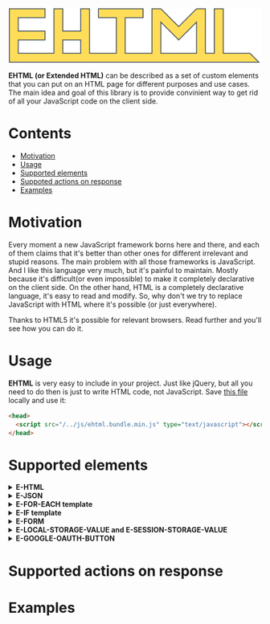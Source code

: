 <img src="https://raw.githubusercontent.com/Guseyn/logos/master/ehtml.svg?sanitize=true">

**EHTML (or Extended HTML)** can be described as a set of custom elements that you can put on an HTML page for different purposes and use cases. The main idea and goal of this library is to provide convinient way to get rid of all your JavaScript code on the client side.

# Contents

- [Motivation](#motivation)
- [Usage](#usage)
- [Supported elements](#supported-elements)
- [Suppoted actions on response](#suppoted-actions-on-response)
- [Examples](#examples)

# Motivation

Every moment a new JavaScript framework borns here and there, and each of them claims that it's better than other ones for different irrelevant and stupid reasons. The main problem with all those frameworks is JavaScript. And I like this language very much, but it's painful to maintain. Mostly because it's difficult(or even impossible) to make it completely declarative on the client side. On the other hand, HTML is a completely declarative language, it's easy to read and modify. So, why don't we try to replace JavaScript with HTML where it's possible (or just everywhere).

Thanks to HTML5 it's possible for relevant browsers. Read further and you'll see how you can do it.

# Usage

**EHTML** is very easy to include in your project. Just like jQuery, but all you need to do then is just to write HTML code, not JavaScript. Save [this file](https://github.com/Guseyn/EHTML/blob/master/ehtml.bundle.min.js) locally and use it:

```html
<head>
  <script src="/../js/ehtml.bundle.min.js" type="text/javascript"></script>
</head>
```

# Supported elements

<details>
  <summary><b>E-HTML</b></summary>

  Sometimes html files can be very big, so why not just split them into different smaller html files and put sort of links to them in the main html file? `e-html` allows you to do that by introducing a module system in HTML.

  So, let's say we have main `articles.html` file

  ```html
    <!DOCTYPE html>
    <html xmlns="http://www.w3.org/1999/xhtml" lang="en">

      <head>
        <link rel="shortcut icon" href="/../images/favicon.ico"/>
        <meta charset="UTF-8">
        <meta name="viewport" content="width=device-width, initial-scale=1">
        <title>e-html</title>
        <link rel="stylesheet" href="/../css/main.css">
        <script src="/../js/ehtml.bundle.min.js" type="text/javascript"></script>
      </head>

      <body class="main">
        <div class="articles">

          <e-html data-src="/../html/first.html"></e-html>
          <e-html data-src="/../html/second.html"></e-html>
          <e-html data-src="/../html/third.html"></e-html>
          <e-html data-src="/../html/fourth.html"></e-html>
          <e-html data-src="/../html/fifth.html"></e-html>
          <e-html data-src="/../html/sixth.html"></e-html>

        </div>
      </body>

    </html>
  ```

  and as you can see, we have 6 `e-html` tags there. And each of them refers to some html file which contains some part of the `article.hmtl`. This tag has only one custom attribute `data-src`, which tells us where exactly the file that we want to include is served.

  And for example, `first.html` would look something like this

  ```html
    <div class="article">
      <!-- some content of the first article -->
    </div>
  ```

  And when you open `articles.html` in a browser, it will be rendered as if you included all the parts in one file:

  ```html
    <!DOCTYPE html>
    <html xmlns="http://www.w3.org/1999/xhtml" lang="en">

      <head>
        <link rel="shortcut icon" href="/../images/favicon.ico"/>
        <meta charset="UTF-8">
        <meta name="viewport" content="width=device-width, initial-scale=1">
        <title>e-html</title>
        <link rel="stylesheet" href="/../css/main.css">
        <script src="/../js/ehtml.bundle.min.js" type="text/javascript"></script>
      </head>

      <body class="main">
        <div class="articles">

          <div class="article">
            <!-- content of the first article -->
          </div>
          <div class="article">
            <!-- content of the second article -->
          </div>
          <div class="article">
            <!-- content of the third article -->
          </div>
          <div class="article">
            <!-- content of the fourth article -->
          </div>
          <div class="article">
            <!-- content of the fith article -->
          </div>
          <div class="article">
            <!-- content of the sixth article -->
          </div>

        </div>
      </body>

    </html>
  ```

  The main benefit of using this element is that you can much more easily modify your big html files. So, instead of having one big html file where you have to find a specific part of it to modify, you can just find a file, which contains this specific part and make changes there.

  Of course, this element make an additional http(s) request for fetching a specific part, but you can always cache the files, so it would not cause any performance issues.
</details>

<details>
  <summary><b>E-JSON</b></summary>

  `e-json` allows you to fetch `json` resource by `GET` request from the server and apply some actions on the response. So, for example, let's say you have an endpoint `/album/{title}`, which returns following response:

  ```json
    title = 'Humbug'
    {
      "title": "Humbug",
      "artist": "Arctic Monkeys",
      "type": "studio album",
      "releaseDate": "19 August 2009",
      "genre": "psychedelic rock, hard rock, stoner rock, desert rock",
      "length": "39:20",
      "label": "Domino",
      "producer": "James Ford, Joshua Homme"
    }
  ```

  Then you can fetch it via `e-json` like in following html code:

  ```html
    <e-json
      data-src="/../album/Humbug"
      data-response-name="albumResponse"
      data-actions-on-response="
        mapObjToElm('${albumResponse.body}', '#album-info');
      "
    >
      <div id="album-info" data-object-name="album">
        <div data-text="Title: ${album.title}"></div>
        <div data-text="Artist: ${album.artist}"></div>
        <div data-text="Type: ${album.type}"></div>
        <div data-text="Release date: ${album.releaseDate}"></div>
        <div data-text="Genre: ${album.genre}"></div>
        <div data-text="Length: ${album.length}"></div>
        <div data-text="Label: ${album.label}"></div>
        <div data-text="Producer: ${album.producer}"></div>
      </div>
    </e-json>
  ```

  So, `e-json` has attributes `data-src` which tells us where from we can fetch `json` response. Attribute `data-response-name` specifies the name that we want to use for the response. It contains `body`, `statusCode` and `headers` properties, so you can use them in the attribute `data-actions-on-response`. In this case we just decided to map `body` of our response to the element with id `album-info`, which also must have attribute `data-object-name`. This attribute specifies the name of the object that we want to map. It's important to mention that you can map object only to an element, which is in `e-json` that provides the object for mapping. More details about actions on response you can find in [this section](#suppoted-actions-on-response).

  If you need some request headers, you can specify them in the attribute `data-request-headers` with format `{ "headerName": "headerValue", ... }`.

  You can also add attributes `data-ajax-icon` and `data-progress-bar` as element selectors for presenting progress of fetching data from server. You can see how to use them in the [examples](#examples).

</details>

<details>
  <summary><b>E-FOR-EACH template</b></summary>

  You can use standard `template` html element with attribute `is="e-for-each"` for iterating some object for mapping to an element. So, let's say you have an endpoint `/album/{title}/songs`, which returns following response:

  ```json
    title = 'Humbug'
    {
      "title": "Humbug",
      "artist": "Arctic Monkeys",
      "songs": [
        { "title": "My Propeller", "length": "3:27" },
        { "title": "Crying Lightning", "length": "3:43" },
        { "title": "Dangerous Animals", "length": "3:30" },
        { "title": "Secret Door", "length": "3:43" },
        { "title": "Potion Approaching", "length": "3:32" },
        { "title": "Fire and the Thud", "length": "3:57" },
        { "title": "Cornerstone", "length": "3:18" },
        { "title": "Dance Little Liar", "length": "4:43" },
        { "title": "Pretty Visitors", "length": "3:40" },
        { "title": "The Jeweller's Hands", "length": "5:42" }
      ]
    }
  ```

  Then your html code would be something like this:

  ```html
    <e-json
      data-src="/../album/Humbug/songs"
      data-response-name="albumResponse"
      data-actions-on-response="
        mapObjToElm('${albumResponse.body}', '#album-info');
      "
    >
      <div id="album-info" data-object-name="album">

        <div data-text="Title: ${album.title}"></div>
        <div data-text="Artist: ${album.artist}"></div>

        <div><b data-text="${album.songs.length} songs:"></b></div>
        <template is="e-for-each" data-list-to-iterate="${album.songs}" data-item-name="song">
          <div class="song-box">
            <div data-text="No. ${song.index}/${album.songs.length}"></div>
            <div data-text="Title: ${song.title}"></div>
            <div data-text="Length: ${song.length}"></div>
          </div>
        </template>

      </div>
    </e-json>
  ```

  So, as you can see it's pretty straightforward: `e-for-each template` has attribute `data-list-to-iterate` where you can specify the list from the mapped object that you want to iterate. And attribute `data-item-name` specifies the name of the item that you want to map to the `template`. You can also use `index` property of the item in the mapping which starts from 1.

  When you open a browser, `template` will be replaced with its `n` times duplicated inner content for each item, where `n` is the length of list that has been iterated:

  ```html
    <e-json
      data-src="/../album/Humbug/songs"
      data-response-name="albumResponse"
      data-actions-on-response="
        mapObjToElm('${albumResponse.body}', '#album-info');
      "
    >
      <div id="album-info" data-object-name="album">

        <div>Title: Humbug</div>
        <div>Artist: Arctic Monkeys</div>

        <div><b>10 songs:</b></div>
        <div class="song-box">
          <div>No. 1/10</div>
          <div>Title: My Propeller</div>
          <div>Length: 3:27</div>
        </div>
        <div class="song-box">
          <div>No. 2/10</div>
          <div>Title: Crying Lightning</div>
          <div>Length: 3:43</div>
        </div>
        <div class="song-box">
          <div>No. 3/10</div>
          <div>Title: Dangerous Animals</div>
          <div>Length: 3:30</div>
        </div>
        <div class="song-box">
          <div>No. 4/10</div>
          <div>Title: Secret Door</div>
          <div>Length: 3:43</div>
        </div>
        <div class="song-box">
          <div>No. 5/10</div>
          <div>Title: Potion Approaching</div>
          <div>Length: 3:32</div>
        </div>
        <div class="song-box">
          <div>No. 6/10</div>
          <div>Title: Fire and the Thud</div>
          <div>Length: 3:57</div>
        </div>
        <div class="song-box">
          <div>No. 7/10</div>
          <div>Title: Cornerstone</div>
          <div>Length: 3:18</div>
        </div>
        <div class="song-box">
          <div>No. 8/10</div>
          <div>Title: Dance Little Liar</div>
          <div>Length: 4:43</div>
        </div>
        <div class="song-box">
          <div>No. 9/10</div>
          <div>Title: Pretty Visitors</div>
          <div>Length: 3:40</div>
        </div>
        <div class="song-box">
          <div>No. 10/10</div>
          <div>Title: The Jeweller's Hands</div>
          <div>Length: 5:42</div>
        </div>

      </div>
    </e-json>
  ```

</details>

<details>
  <summary><b>E-IF template</b></summary>

   This standard `template` html element with attribute `is="e-if"` decides if some particular part of html needs to be displayed or not while mapping some object to an element. So, let's say you have an endpoint `/album/{title}/songs`, which returns following response:

  ```json
    title = 'Humbug'
    {
      "title": "Humbug",
      "artist": "Arctic Monkeys",
      "songs": [
        { "title": "My Propeller", "length": "3:27" },
        { "title": "Crying Lightning", "length": "3:43" },
        { "title": "Dangerous Animals", "length": "3:30" },
        { "title": "Secret Door", "length": "3:43" },
        { "title": "Potion Approaching", "length": "3:32" },
        { "title": "Fire and the Thud", "length": "3:57" },
        { "title": "Cornerstone", "length": "3:18" },
        { "title": "Dance Little Liar", "length": "4:43" },
        { "title": "Pretty Visitors", "length": "3:40" },
        { "title": "The Jeweller's Hands", "length": "5:42" }
      ]
    }
  ```

  And you would like to display only songs that shorter than '3:30' in length. Then your html code would be something like this:

  ```html
    <e-json
      data-src="/../album/Humbug/songs"
      data-response-name="albumResponse"
      data-actions-on-response="
        mapObjToElm('${albumResponse.body}', '#album-info');
      "
    >
      <div id="album-info" data-object-name="album">

        <div data-text="Title: ${album.title}"></div>
        <div data-text="Artist: ${album.artist}"></div>

        <div><b>Songs that shorter than 3:30:</b></div>
        <template is="e-for-each" data-list-to-iterate="${album.songs}" data-item-name="song">

          <template is="e-if"
            data-condition-to-display="${(song.length.split(':')[0] * 60 + song.length.split(':')[1] * 1) <= 210}"
          >
            <div class="song-box">
              <div data-text="No. ${song.index}/${album.songs.length}"></div>
              <div data-text="Title: ${song.title}"></div>
              <div data-text="Length: ${song.length}"></div>
            </div>
          </template>
        
        </template>

      </div>
    </e-json>
  ```

  This element has only one attribute `data-condition-to-display` that specifies a condition whether inner content of the template has to be displayed.

  When you open a browser, you will see:

  ```html
    <e-json
      data-src="/../album/Humbug/songs"
      data-response-name="albumResponse"
      data-actions-on-response="
        mapObjToElm('${albumResponse.body}', '#album-info');
      "
    >
      <div id="album-info" data-object-name="album">

        <div>Title: Humbug</div>
        <div>Artist: Arctic Monkeys</div>

        <div><b>Songs that shorter than 3:30:</b></div>
        <div class="song-box">
          <div>No. 1/10</div>
          <div>Title: My Propeller</div>
          <div>Length: 3:27</div>
        </div>
        <div class="song-box">
          <div>No. 3/10</div>
          <div>Title: Dangerous Animals</div>
          <div>Length: 3:30</div>
        </div>
        <div class="song-box">
          <div>No. 7/10</div>
          <div>Title: Cornerstone</div>
          <div>Length: 3:18</div>
        </div>

      </div>
    </e-json>
  ```

</details>

<details>
  <summary><b>E-FORM</b></summary>

   Custom element `e-form` is a great solution, if you want to send data from your form in JSON format. So, let's say you have an endpoint `/artist/{name}/albums/add` with method 'POST' and expected request body is something like:

  ```json
    name = 'Arctic Monkeys'
    {
      "title": "Humbug",
      "type": "studio album",
      "releaseDate": "19 August 2009",
      "genre": ["psychedelic rock", "hard rock", "stoner rock", "desert rock"],
      "length": "39:20",
      "label": "Domino",
      "producer": "James Ford, Joshua Homme"
    }
  ```

  Then you can make this request with following html code:

  ```html
    <e-form>
      
      Title:
      <input type="text" name="title">
      
      Type:
      <input type="radio" name="type" value="studio album" checked>
      <label for="one">One</label>

      <input type="radio" name="type" value="live album" checked>
      <label for="one">One</label>

      Release date:
      <input type="date" name="releaseDate">

      Genre:
      <input type="checkbox" name="genre" value="psychedelic rock">
      <input type="checkbox" name="genre" value="hard rock">
      <input type="checkbox" name="genre" value="stoner rock">
      <input type="checkbox" name="genre" value="desert rock">

      Total length:
      <input type="time" name="totalLength">

      Producer:
      <input type="text" name="producer">

      <button
        id="send"
        data-request-url="/artist/Arctic_Monkeys/albums/add"
        data-request-method="POST"
        data-request-headers="{}"
        data-ajax-icon="#ajaxIcon"
        data-response-name="savedAlbum"
        onclick="this.form.submit(this)"
        data-actions-on-response="
          logToConsole('response: ', '${savedAlbum}');
        "
      />

      <img id="ajaxIcon" src="/../images/ajax-loader.gif"/>
      
    </e-form>
  ```

  So, like standard `form` element `e-form` can have inputs with different types, selects, radio buttons, checkboxes and textareas. Every item in `e-form` mast have `name` attribute, which will be used as a key in the request body. And `value` of every item is used as a value for corresponding name in the request body.

  This element will be rendered as a standard `form` element with attribute `data-e-form="true"`, but it will send its data as json object. You can do it by attaching events on buttons or other active elements with function: `this.form.submit(this)`, which constructs a request body by the form's items and submits it. Such approach is much better than standard `action` attribute in the `form` tag because you can attach different requests on several active elements using the same form. 

  Also you have to add other information about the request you want to make in the attributes: `data-request-url`, `data-request-method`, `data-request-headers`. You can even add attributes like `data-ajax-icon`, `data-progress-bar` and `data-upload-progress-bar` which can display progress of the request.

  Like for `e-json`, you can do [some actions on response](#suppoted-actions-on-response) with the name that you specify in `data-response-name` attribute. In this case, we just log the response from the request. 

  You can also do validation of your e-forms by attributes: `required`, `pattern`, `data-validation-error-class-for-element`, `data-validation-error-class-for-message-box`, `data-validation-bad-format-error-message` and `data-validation-min-files-number`. More details you can find in the [examples](#examples).

</details>

<details>
  <summary><b>E-LOCAL-STORAGE-VALUE and E-SESSION-STORAGE-VALUE</b></summary>

  For retrieving values from local storage you can use `e-local-storage-value` and use it in a form:

  ```html
    <e-form>
      
      <e-local-storage-value name="jwt" data-key="jwtToken"></e-local-storage-value>

      <button
        id="send"
        data-request-url="/verify"
        data-request-method="POST"
        data-request-headers="{}"
        data-ajax-icon="#ajaxIcon"
        data-response-name="response"
        onclick="this.form.submit(this)"
        data-actions-on-response="
          logToConsole('response: ', '${response}');
        "
      />

      <img id="ajaxIcon" src="/../images/ajax-loader.gif"/>
      
    </e-form>
  ```

  Element `e-local-storage-value` behaves like any input element in the `e-form`: it has attribute `name` which will be used as a key in request body, and value of the `e-local-storage-value` is a value that is stored in the local storage with the key that you specify in the `data-key` attribute.

  So, in this case `e-form` will construct following request body:

  ```json
    {
      "jwt": "some value from local storage with key jwtToken (it's like localStorage.getItem('jwtToken'))" 
    }
  ```

  Element `e-session-storage-value` works in the same way as `e-local-storage-value` but with session storage:

  ```html
    <e-form>
      
      <e-local-session-value name="sessionToken" data-key="token"></e-local-storage-value>

      <button
        id="send"
        data-request-url="/verify/"
        data-request-method="POST"
        data-request-headers="{}"
        data-ajax-icon="#ajaxIcon"
        data-response-name="response"
        onclick="this.form.submit(this)"
        data-actions-on-response="
          logToConsole('response: ', '${response}');
        "
      />

      <img id="ajaxIcon" src="/../images/ajax-loader.gif"/>
      
    </e-form>
  ```

</details>

<details>
  <summary><b>E-GOOGLE-OAUTH-BUTTON</b></summary>

  You can integrate Google Sign-In into your web app just by adding one button:

  ```html
    <e-google-oauth-button
      class="customSignIn"
      data-client-id="8310979471-lvmkisk1b33fjd25pjjqe8v8fa72rq2q.apps.googleusercontent.com"
      data-redirect-url="/../google"
      data-cookiepolicy="single_host_origin"
      data-scope="profile"
      data-request-token-key="googleToken"
      data-response-name="responseWithToken"
      data-actions-on-response="
        saveToLocalStorage('jwt', '${responseWithToken.body.jwt}');
      "
    >
      <span id="google-icon" class="icon"></span>
      <span class="buttonText">Sign in with Google</span>
    </e-google-oauth-button>
  ```

  It will be rendered as a simple button with attribute `data-e-google-oauth-button="true"`. You can configure google oauth with custom attributes: `data-client-id`, `data-redirect-url`, `data-cookiepolicy`, `data-scope`.

  Attribute `data-request-token-key` specifies the a key in request body that you will send to your api after it's been obtained from google endpoint. So, in this case your endpoint with path `/../google`(which you specified in the `data-redirect-url`) would expect request body: `{ "googleToken": "<some token from google>" }`. And let's say your endpoint returns response with **jwt** token that's based on user data, which has been recived by "googleToken". You can use this response in attribute `data-actions-on-response`. For example, in this case we save it to local storage. The name of the response you specify in `data-response-name` like in `e-json` or `e-form`.

  Demo of `e-google-oauth-button` you can find in the [examples](#examples).

</details>

# Supported actions on response

# Examples
